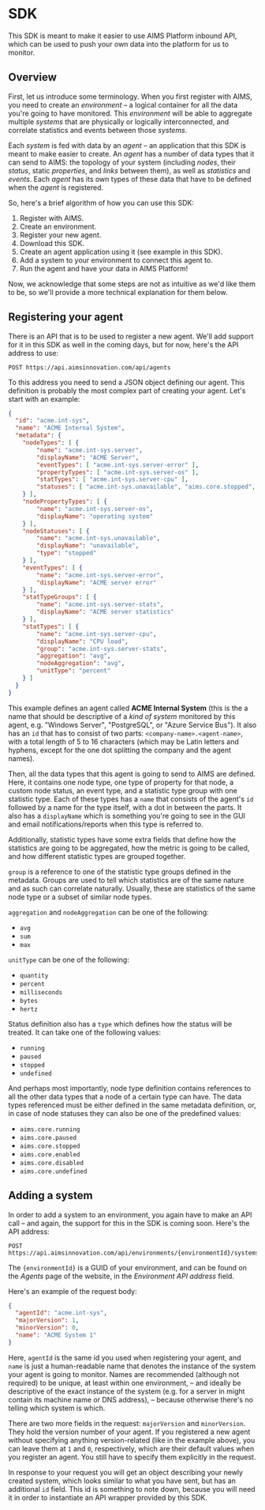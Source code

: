 # SDK

This SDK is meant to make it easier to use AIMS Platform inbound API, which can be used to push your own data into the platform for us to monitor.

## Overview

First, let us introduce some terminology. When you first register with AIMS, you need to create an _environment_ – a logical container for all the data you're going to have monitored. This _environment_ will be able to aggregate multiple _systems_ that are physically or logically interconnected, and correlate statistics and events between those _systems_.

Each _system_ is fed with data by an _agent_ – an application that this SDK is meant to make easier to create. An _agent_ has a number of data types that it can send to AIMS: the topology of your system (including _nodes_, their _status_, static _properties_, and _links_ between them), as well as _statistics_ and _events_. Each _agent_ has its own types of these data that have to be defined when the _agent_ is registered.

So, here's a brief algorithm of how you can use this SDK:

 1. Register with AIMS.
 2. Create an environment.
 3. Register your new agent.
 4. Download this SDK.
 5. Create an agent application using it (see example in this SDK).
 6. Add a system to your environment to connect this agent to.
 7. Run the agent and have your data in AIMS Platform!

Now, we acknowledge that some steps are not as intuitive as we'd like them to be, so we'll provide a more technical explanation for them below.

## Registering your agent

There is an API that is to be used to register a new agent. We'll add support for it in this SDK as well in the coming days, but for now, here's the API address to use: 

    POST https://api.aimsinnovation.com/api/agents

To this address you need to send a JSON object defining our agent. This definition is probably the most complex part of creating your agent. Let's start with an example:

```JSON
{
  "id": "acme.int-sys",
  "name": "ACME Internal System",
  "metadata": {
    "nodeTypes": [ {
        "name": "acme.int-sys.server",
        "displayName": "ACME Server",
        "eventTypes": [ "acme.int-sys.server-error" ],
        "propertyTypes": [ "acme.int-sys.server-os" ],
        "statTypes": [ "acme.int-sys.server-cpu" ],
        "statuses": [ "acme.int-sys.unavailable", "aims.core.stopped", "aims.core.started" ]
    } ],
    "nodePropertyTypes": [ {
        "name": "acme.int-sys.server-os",
        "displayName": "operating system"
    } ],
    "nodeStatuses": [ {
        "name": "acme.int-sys.unavailable",
        "displayName": "unavailable",
        "type": "stopped"
    } ],
    "eventTypes": [ {
        "name": "acme.int-sys.server-error",
        "displayName": "ACME server error"
    } ],
    "statTypeGroups": [ {
        "name": "acme.int-sys.server-stats",
        "displayName": "ACME server statistics"
    } ],
    "statTypes": [ {
        "name": "acme.int-sys.server-cpu",
        "displayName": "CPU load",
        "group": "acme.int-sys.server-stats",
        "aggregation": "avg",
        "nodeAggregation": "avg",
        "unitType": "percent"
    } ]
  }
}
```

This example defines an agent called __ACME Internal System__ (this is the a name that should be descriptive of a _kind of system_ monitored by this agent, e.g. "Windows Server", "PostgreSQL", or "Azure Service Bus"). It also has an `id` that has to consist of two parts: `<company-name>.<agent-name>`, with a total length of 5 to 16 characters (which may be Latin letters and hyphens, except for the one dot splitting the company and the agent names).

Then, all the data types that this agent is going to send to AIMS are defined. Here, it contains one node type, one type of property for that node, a custom node status, an event type, and a statistic type group with one statistic type. Each of these types has a `name` that consists of the agent's `id` followed by a name for the type itself, with a dot in between the parts. It also has a `displayName` which is something you're going to see in the GUI and email notifications/reports when this type is referred to.

Additionally, statistic types have some extra fields that define how the statistics are going to be aggregated, how the metric is going to be called, and how different statistic types are grouped together.

`group` is a reference to one of the statistic type groups defined in the metadata. Groups are used to tell which statistics are of the same nature and as such can correlate naturally. Usually, these are statistics of the same node type or a subset of similar node types.

`aggregation` and `nodeAggregation` can be one of the following:

 - `avg`
 - `sum`
 - `max`

`unitType` can be one of the following:

 - `quantity`
 - `percent`
 - `milliseconds`
 - `bytes`
 - `hertz`

Status definition also has a `type` which defines how the status will be treated. It can take one of the following values:

 - `running`
 - `paused`
 - `stopped`
 - `undefined`

And perhaps most importantly, node type definition contains references to all the other data types that a node of a certain type can have. The data types referenced must be either defined in the same metadata definition, or, in case of node statuses they can also be one of the predefined values:

 - `aims.core.running`
 - `aims.core.paused`
 - `aims.core.stopped`
 - `aims.core.enabled`
 - `aims.core.disabled`
 - `aims.core.undefined`

## Adding a system

In order to add a system to an environment, you again have to make an API call – and again, the support for this in the SDK is coming soon. Here's the API address: 

    POST https://api.aimsinnovation.com/api/environments/{environmentId}/systems

The `{environmentId}` is a GUID of your environment, and can be found on the _Agents_ page of the website, in the _Environment API address_ field.

Here's an example of the request body:

```JSON
{
  "agentId": "acme.int-sys",
  "majorVersion": 1,
  "minorVersion": 0,
  "name": "ACME System 1"
}
```

Here, `agentId` is the same id you used when registering your agent, and `name` is just a human-readable name that denotes the instance of the system your agent is going to monitor. Names are recommended (although not required) to be unique, at least within one environment, – and ideally be descriptive of the exact instance of the system (e.g. for a server in might contain its machine name or DNS address), – because otherwise there's no telling which system is which.

There are two more fields in the request: `majorVersion` and `minorVersion`. They hold the version number of your agent. If you registered a new agent without specifying anything version-related (like in the example above), you can leave them at `1` and `0`, respectively, which are their default values when you register an agent. You still have to specify them explicitly in the request.

In response to your request you will get an object describing your newly created system, which looks similar to what you have sent, but has an additional `id` field. This id is something to note down, because you will need it in order to instantiate an API wrapper provided by this SDK.
